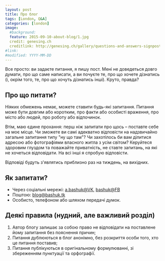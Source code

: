 ```yaml
---
layout: post
title: Про блог
tags: [London, Q&A]
categories: [london]
image:
  #background:
  feature: 2015-09-10-about-blog/1.jpg
  credit: genesing.ch
  creditlink: http://genesing.ch/gallery/questions-and-answers-signpost/
#link:
#modified: YYYY-MM-DD
---
```


Все просто: ви задаєте питання, я пишу пост. Мені не доведеться довго думати, про що
саме написати, а ви почуєте те, про що хочете дізнатись (і, окрім того, те, про що хочуть
дізнатись інші). Круто, правда?

Про що питати?
---
Ніяких обмежень немає, можете ставити будь-які запитання. Питання може бути довгим або
коротким, про факти або особисті враження, про місто або людей, про роботу або
відпочинок.

Втім, маю єдине прохання: перш ніж запитати про щось – поставте себе на моє місце.
Чи зможете ви самі адекватно відповісти на надзвичайно загальне запитання типу
"ну що там"? Чи захотілось би вам ділитися адресою або фотографіями власного житла з усім світом?
Керуйтеся здоровим глуздом та поважайте приватність, не ставте запитань, на які
не хочеться відповідати. На всі інші я спробую відповісти.

Відповіді будуть з'являтись приблизно раз на тиждень, на вихідних.

Як запитати?
---
- Через соціальні мережі: [a.bashuk@VK](http://vk.com/a.bashuk), [bashuk@FB](http://fb.com/bashuk)
- Поштою: [blog@bashuk.tk](mailto:blog@bashuk.tk)
- Особисто, телефоном або шляхом передачі думок.

Деякі правила (нудний, але важливий розділ)
---

1. Автор блогу залишає за собою право не відповідати на поставлене йому запитання
без пояснення причин;
2. Питання дублюються в блог анонімно, без розкриття особи того, хто це питання поставив;
3. Питання публікуються в оригінальному формулюванні, зі збереженням пунктуації та
орфографії.